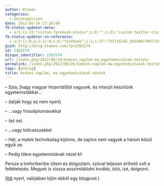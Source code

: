 ```yaml
---
author: KTamas
categories:
  - Uncategorized
date: 2012-06-26 17:26:09
fb-status-updater-meta:
  - a:5:{s:22:"custom-facebook-status";s:0:"";s:21:"custom-twitter-status";s:0:"";s:7:"fb-push";s:1:"1";s:7:"tw-push";s:1:"1";s:4:"push";s:1:"1";}
fb-status-updater-sn-reference:
  - a:2:{i:0;a:2:{i:0;s:8:"facebook";i:1;s:27:"722715145_10150877007710146";}i:1;a:2:{i:0;s:7:"twitter";i:1;s:19:"2.1763990935845E+17";}}
guid: http://blog.ktamas.com/?p=2363174
id: 2363174
disqus_identifier: 2363174
url: /index.php/2012/06/26/kedves-naplom-ma-egyetemistanak-neztek/
permalink: /index.php/2012/06/26/kedves-naplom-ma-egyetemistanak-neztek/
tags: [énblog]
title: Kedves naplóm, ma egyetemistának néztek
---
```


&#8211; Szia, [nagy magyar hírportál]tól vagyunk, és interjút készítünk egyetemistákkal&#8230;
  
&#8211; (látják hogy ez nem nyert)
  
&#8211; &#8230;vagy frissdiplomásokkal
  
&#8211; (ez se)
  
&#8211; &#8230;vagy bölcsészekkel
  
&#8211; Hát, a matek technikailag kijönne, de sajnos nem vagyok a három közül egyik se.
  
&#8211; Pedig tökre egyetemistának nézel ki!

Persze a trefortkertbe ültem és dolgoztam, szóval teljesen érthető volt a feltételezés. Megyek is vissza asszimilálódni tovább, ööö, izé, dolgozni.

([Ildi](http://moderatelyawesome.freeblog.hu/) nyert, valójában kijön ebből egy blogpost.)

